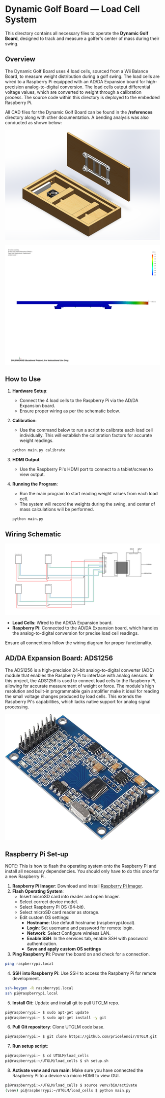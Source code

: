 # Dynamic Golf Board — Load Cell System

This directory contains all necessary files to operate the **Dynamic Golf Board**, designed to track and measure a golfer's center of mass during their swing.

## Overview

The Dynamic Golf Board uses 4 load cells, sourced from a Wii Balance Board, to measure weight distribution during a golf swing. The load cells are wired to a Raspberry Pi equipped with an AD/DA Expansion board for high-precision analog-to-digital conversion. The load cells output differential voltage values, which are converted to weight through a calibration process. The source code within this directory is deployed to the embedded Raspberry Pi.

All CAD files for the Dynamic Golf Board can be found in the **/references** directory along with other documentation. A bending analysis was also conducted as shown below:

![CAD Diagram](references/balanceBoard.png)

![Bending Analysis](references/bendingStudy.png)

## How to Use

1. **Hardware Setup**:
    - Connect the 4 load cells to the Raspberry Pi via the AD/DA Expansion board.
    - Ensure proper wiring as per the schematic below.
  
2. **Calibration**:
    - Use the command below to run a script to calibrate each load cell individually. This will establish the calibration factors for accurate weight readings.

    ```bash
    python main.py calibrate
    ```

3. **HDMI Output**
    - Use the Raspberry Pi's HDMI port to connect to a tablet/screen to view output.

4. **Running the Program**:
    - Run the main program to start reading weight values from each load cell.
    - The system will record the weights during the swing, and center of mass calculations will be performed.

    ```bash
    python main.py
    ```

## Wiring Schematic

![Wiring Schematic](references/wiringDiagram.png)

- **Load Cells**: Wired to the AD/DA Expansion board.
- **Raspberry Pi**: Connected to the AD/DA Expansion board, which handles the analog-to-digital conversion for precise load cell readings.

Ensure all connections follow the wiring diagram for proper functionality.

## AD/DA Expansion Board: ADS1256
The ADS1256 is a high-precision 24-bit analog-to-digital converter (ADC) module that enables the Raspberry Pi to interface with analog sensors. In this project, the ADS1256 is used to connect load cells to the Raspberry Pi, allowing for accurate measurement of weight or force. The module's high resolution and built-in programmable gain amplifier make it ideal for reading the small voltage changes produced by load cells. This extends the Raspberry Pi's capabilities, which lacks native support for analog signal processing.

![ADS1256](references/ads1256.jpg)


## Raspberry Pi Set-up
NOTE: This is how to flash the operating system onto the Raspberry Pi and install all necessary dependencies. You should only have to do this once for a new Raspberry Pi.
1. **Raspberry Pi Imager**: Download and install [Raspberry Pi Imager](https://www.raspberrypi.org/software/).
2. **Flash Operating System**: 
   - Insert microSD card into reader and open Imager.
   - Select correct device model.
   - Select Raspberry Pi OS (64-bit).
   - Select microSD card reader as storage.
   - Edit custom OS settings:
      - **Hostname**: Use default hostname (raspberrypi.local).
      - **Login**: Set username and password for remote login.
      - **Network**: Select Configure wireless LAN.
      - **Enable SSH**: In the services tab, enable SSH with password authentication.
      - **Save and apply custom OS settings**
3. **Ping Raspberry Pi**: Power the board on and check for a connection.
```bash
ping raspberrypi.local
```
4. **SSH into Raspberry Pi**: Use SSH to access the Raspberry Pi for remote development.
```bash
ssh-keygen -R raspberrypi.local
ssh pi@raspberrypi.local
```
5. **Install Git**: Update and install git to pull UTGLM repo.
```bash
pi@raspberrypi:~ $ sudo apt-get update
pi@raspberrypi:~ $ sudo apt-get install -y git
```
6. **Pull Git repository**: Clone UTGLM code base.
```bash
pi@raspberrypi:~ $ git clone https://github.com/pricelenoir/UTGLM.git
```
7. **Run setup script**:
```bash
pi@raspberrypi:~ $ cd UTGLM/load_cells
pi@raspberrypi:~/UTGLM/load_cells $ sh setup.sh
```
8. **Activate venv and run main**: Make sure you have connected the Raspberry Pi to a device via micro HDMI to view GUI.
```bash
pi@raspberrypi:~/UTGLM/load_cells $ source venv/bin/activate
(venv) pi@raspberrypi:~/UTGLM/load_cells $ python main.py
```